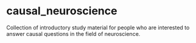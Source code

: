 # causal_neuroscience
Collection of introductory study material for people who are interested to answer causal questions in the field of neuroscience.
